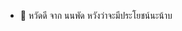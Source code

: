 - 👋 หวัดดี จาก นนพัด หวังว่าจะมีประโยชน์นะน้าบ

<!---
KARLOF9912/KARLOF9912 is a ✨ special ✨ repository because its `README.md` (this file) appears on your GitHub profile.
You can click the Preview link to take a look at your changes.
--->
